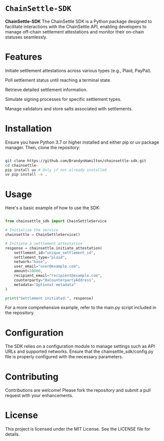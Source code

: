 # `ChainSettle-SDK`

**ChainSettle-SDK** The ChainSettle SDK is a Python package designed to facilitate interactions with the ChainSettle API, enabling developers to manage off-chain settlement attestations and monitor their on-chain statuses seamlessly.

# Features

Initiate settlement attestations across various types (e.g., Plaid, PayPal).

Poll settlement status until reaching a terminal state.

Retrieve detailed settlement information.

Simulate signing processes for specific settlement types.

Manage validators and store salts associated with settlements.

# Installation
Ensure you have Python 3.7 or higher installed and either pip or uv package manager. Then, clone the repository:

```bash

git clone https://github.com/BrandynHamilton/chainsettle-sdk.git
cd chainsettle-
pip install uv # Only if not already installed
uv pip install -e .

```
# Usage
Here's a basic example of how to use the SDK:

```python

from chainsettle_sdk import ChainSettleService

# Initialize the service
chainsettle = ChainSettleService()

# Initiate a settlement attestation
response = chainsettle.initiate_attestation(
    settlement_id="unique_settlement_id",
    settlement_type="plaid",
    network="base",
    user_email="user@example.com",
    amount=10000,
    recipient_email="recipient@example.com",
    counterparty="0xCounterpartyAddress",
    metadata="Optional metadata"
)

print("Settlement initiated:", response)

```

For a more comprehensive example, refer to the main.py script included in the repository.

# Configuration
The SDK relies on a configuration module to manage settings such as API URLs and supported networks. Ensure that the chainsettle_sdk/config.py file is properly configured with the necessary parameters.

# Contributing
Contributions are welcome! Please fork the repository and submit a pull request with your enhancements.

# License
This project is licensed under the MIT License. See the LICENSE file for details.